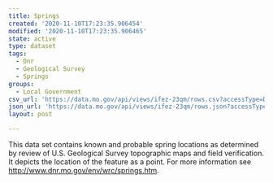 ```yaml
---
title: Springs
created: '2020-11-10T17:23:35.906454'
modified: '2020-11-10T17:23:35.906465'
state: active
type: dataset
tags:
  - Dnr
  - Geological Survey
  - Springs
groups:
  - Local Government
csv_url: 'https://data.mo.gov/api/views/ifez-23qm/rows.csv?accessType=DOWNLOAD'
json_url: 'https://data.mo.gov/api/views/ifez-23qm/rows.json?accessType=DOWNLOAD'
layout: post

---
```

This data set contains known and probable spring locations as determined by review of U.S. Geological Survey topographic maps and field verification. It depicts the location of the feature as a point. For more information see http://www.dnr.mo.gov/env/wrc/springs.htm.

